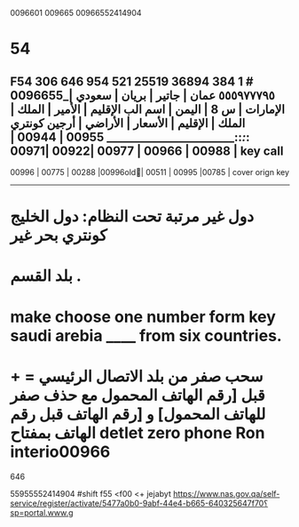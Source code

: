 0096601
009665
00966552414904
# 54
F54
306
646
954
521
25519
36894
384
1 # 0096655_٥٥٥٩٧٧٧٩٥
عمان | جاتير | بريان | سعودي | الإمارات | س 8 | اليمن | اسم الب
الإقليم | الأمير | الملك | الملك | الإقليم | الأسعار | الأراضي | أرجين كونتري
________:_________:_________:__________:_________________________
00955   | 00944   | 00988   |  00966   | 00977   |00922  |00971 | key call
-----------------------------------------------------------------
00996  |   00775  | 00288   |00996old🔑|  00511  | 00995 |00785 | cover orign key

-------------------------------------------------- -------------
# دول غير مرتبة تحت النظام: دول الخليج كونتري بحر غير 
# بلد القسم .
# make choose one number form key saudi arebia ____ from six countries.
# + = سحب صفر من بلد الاتصال الرئيسي قبل [رقم الهاتف المحمول مع حذف صفر للهاتف المحمول] و [رقم الهاتف قبل رقم الهاتف بمفتاح detlet zero phone Ron interio00966
646

55955552414904
#shift f55 <f00 <+ jejabyt
https://www.nas.gov.qa/self-service/register/activate/5477a0b0-9abf-44e4-b665-640325647f70؟sp=portal.www.g
